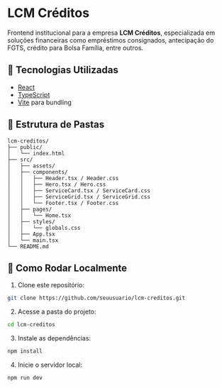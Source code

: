# LCM Créditos

Frontend institucional para a empresa **LCM Créditos**, especializada em
soluções financeiras como empréstimos consignados, antecipação do FGTS, crédito
para Bolsa Família, entre outros.

## 🔧 Tecnologias Utilizadas
- [React](https://reactjs.org/)
- [TypeScript](https://www.typescriptlang.org/)
- [Vite](https://vitejs.dev/) para bundling

## 📁 Estrutura de Pastas
```
lcm-creditos/
├── public/
│   └── index.html
├── src/
│   ├── assets/
│   ├── components/
│   │   ├── Header.tsx / Header.css
│   │   ├── Hero.tsx / Hero.css
│   │   ├── ServiceCard.tsx / ServiceCard.css
│   │   ├── ServiceGrid.tsx / ServiceGrid.css
│   │   └── Footer.tsx / Footer.css
│   ├── pages/
│   │   └── Home.tsx
│   ├── styles/
│   │   └── globals.css
│   ├── App.tsx
│   └── main.tsx
└── README.md
```

## 🚀 Como Rodar Localmente

1. Clone este repositório:
```bash
git clone https://github.com/seuusuario/lcm-creditos.git
```

2. Acesse a pasta do projeto:
```bash
cd lcm-creditos
```

3. Instale as dependências:
```bash
npm install
```

4. Inicie o servidor local:
```bash
npm run dev
```

